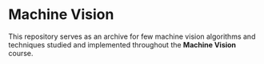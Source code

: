 # Machine Vision
This repository serves as an archive for few machine vision algorithms and techniques studied and implemented throughout the **Machine Vision** course.
